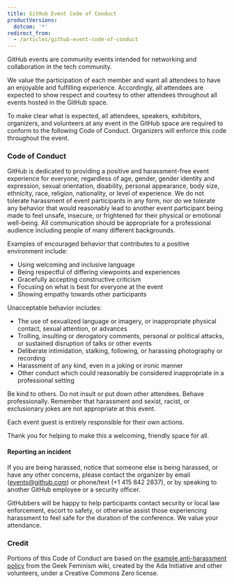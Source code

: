 ```yaml
---
title: GitHub Event Code of Conduct
productVersions:
  dotcom: '*'
redirect_from:
  - /articles/github-event-code-of-conduct
---
```

GitHub events are community events intended for networking and collaboration in the tech community.

We value the participation of each member and want all attendees to have an enjoyable and fulfilling experience. Accordingly, all attendees are expected to show respect and courtesy to other attendees throughout all events hosted in the GitHub space.

To make clear what is expected, all attendees, speakers, exhibitors, organizers, and volunteers at any event in the GitHub space are required to conform to the following Code of Conduct. Organizers will enforce this code throughout the event.

### Code of Conduct

GitHub is dedicated to providing a positive and harassment-free event experience for everyone, regardless of age, gender, gender identity and expression, sexual orientation, disability, personal appearance, body size, ethnicity, race, religion, nationality, or level of experience. We do not tolerate harassment of event participants in any form, nor do we tolerate any behavior that would reasonably lead to another event participant being made to feel unsafe, insecure, or frightened for their physical or emotional well-being. All communication should be appropriate for a professional audience including people of many different backgrounds.

Examples of encouraged behavior that contributes to a positive environment include:

* Using welcoming and inclusive language
* Being respectful of differing viewpoints and experiences
* Gracefully accepting constructive criticism
* Focusing on what is best for everyone at the event
* Showing empathy towards other participants

Unacceptable behavior includes:

* The use of sexualized language or imagery, or inappropriate physical contact, sexual attention, or advances
* Trolling, insulting or derogatory comments, personal or political attacks, or sustained disruption of talks or other events
* Deliberate intimidation, stalking, following, or harassing photography or recording
* Harassment of any kind, even in a joking or ironic manner
* Other conduct which could reasonably be considered inappropriate in a professional setting

Be kind to others. Do not insult or put down other attendees. Behave professionally. Remember that harassment and sexist, racist, or exclusionary jokes are not appropriate at this event.

Each event guest is entirely responsible for their own actions.

Thank you for helping to make this a welcoming, friendly space for all.

#### Reporting an incident

If you are being harassed, notice that someone else is being harassed, or have any other concerns, please contact the organizer by email (events@github.com) or phone/text (+1 415 842 2837), or by speaking to another GitHub employee or a security officer.

GitHubbers will be happy to help participants contact security or local law enforcement, escort to safety, or otherwise assist those experiencing harassment to feel safe for the duration of the conference. We value your attendance.

### Credit

Portions of this Code of Conduct are based on the [example anti-harassment policy](https://geekfeminism.wikia.org/wiki/Conference_anti-harassment/Policy) from the Geek Feminism wiki, created by the Ada Initiative and other volunteers, under a Creative Commons Zero license.
